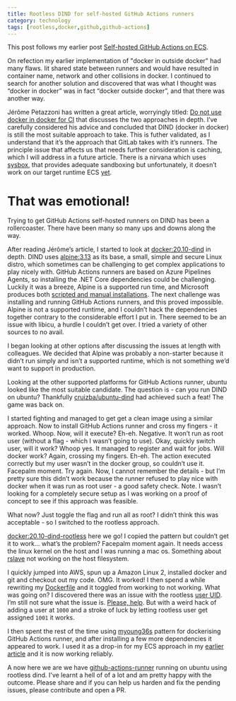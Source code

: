 ```yaml
---
title: Rootless DIND for self-hosted GitHub Actions runners
category: technology
tags: [rootless,docker,github,github-actions]
---
```

This post follows my earlier post [Self-hosted GitHub Actions on ECS](/technology/2021/01/07/self-hosted-github-actions-on-ecs.html).

On refection my earlier implementation of "docker in outside docker" had many flaws. Iit shared state between runners and would have resulted in container name, network and other collisions in docker. I continued to search for another solution and discovered that was what I thought was “docker in docker” was in fact “docker outside docker”, and that there was another way.

Jérôme Petazzoni has written a great article, worryingly titled: [Do not use docker in docker for CI](https://jpetazzo.github.io/2015/09/03/do-not-use-docker-in-docker-for-ci/) that discusses the two approaches in depth. I’ve carefully considered his advice and concluded that DIND (docker in docker) is still the most suitable approach to take. This is futher validated, as I understand that it’s the approach that GitLab takes with it’s runners. The principle issue that affects us that needs further consideration is caching, which I will address in a future article. There is a nirvana which uses [sysbox](https://github.com/nestybox/sysbox), that provides adequate sandboxing but unfortunately, it doesn’t work on our target runtime ECS [yet](https://github.com/aws/containers-roadmap/issues/1072).

# That was emotional!

Trying to get GitHub Actions self-hosted runners on DIND has been a rollercoaster. There have been many so many ups and downs along the way.

After reading Jérôme’s article, I started to look at [docker:20.10-dind](https://github.com/docker-library/docker/tree/master/20.10/dind) in depth. DIND uses [alpine:3.13](https://hub.docker.com/_/alpine/) as its base, a small, simple and secure Linux distro, which sometimes can be challenging to get complex applications to play nicely with. GitHub Actions runners are based on Azure Pipelines Agents, so installing the .NET Core dependencies could be challenging. Luckily it was a breeze, Alpine is a supported run time, and Microsoft produces both [scripted and manual installations](https://docs.microsoft.com/en-us/dotnet/core/install/linux-alpine). The next challenge was installing and running GitHub Actions runners, and this proved impossible. Alpine is not a supported runtime, and I couldn’t hack the dependencies together contrary to the considerable effort I put in. There seemed to be an issue with libicu, a hurdle I couldn’t get over. I tried a variety of other sources to no avail.

I began looking at other options after discussing the issues at length with colleagues. We decided that Alpine was probably a non-starter because it didn’t run simply and isn’t a supported runtime, which is not something we’d want to support in production.

Looking at the other supported platforms for GitHub Actions runner, ubuntu looked like the most suitable candidate. The question is - can you run DIND on ubuntu? Thankfully [cruizba/ubuntu-dind](https://github.com/cruizba/ubuntu-dind) had achieved such a feat! The game was back on.

I started fighting and managed to get get a clean image using a similar approach. Now to install GitHub Actions runner and cross my fingers - it worked. Whoop. Now, will it execute? Eh-eh. Negative. It won’t run as root user (without a flag - which I wasn’t going to use). Okay, quickly switch user, will it work? Whoop yes. It managed to register and wait for jobs. Will docker work? Again, crossing my fingers. Eh-eh. The action executed correctly but my user wasn’t in the docker group, so couldn’t use it. Facepalm moment. Try again. Now, I cannot remember the details - but I’m pretty sure this didn’t work because the runner refused to play nice with docker when it was run as root user - a good safety check. Note. I wasn’t looking for a completely secure setup as I was working on a proof of concept to see if this approach was feasible.

What now? Just toggle the flag and run all as root? I didn’t think this was acceptable - so I switched to the rootless approach.

[docker:20.10-dind-rootless](https://github.com/docker-library/docker/tree/master/20.10/dind-rootless) here we go! I copied the pattern but couldn’t get it to work… what’s the problem? Facepalm moment again. It needs access the linux kernel on the host and I was running a mac os. Something about [rslave](https://www.google.com/search?q=docker+The+host+root+filesystem+is+mounted+as+%22master:122%22.+Setting+child+propagation+to+%22rslave%22+is+not+supported) not working on the host filesystem.

I quickly jumped into AWS, spun up a Amazon Linux 2, installed docker and git and checkout out my code. OMG. It worked! I then spend a while rewriting my [Dockerfile](https://github.com/msyea/github-actions-runner/blob/main/Dockerfile) and it toggled from working to not working. What was going on? I discovered there was an issue with the rootless [user UID](https://www.google.com/search?q=error:+failed+to+setup+UID/GID+map:+newuidmap+39+%5B0+1000+1+1+100000+65536+65537+100000+65536%5D+failed:+newuidmap:+write+to+uid_map+failed:+Invalid+argument). I’m still not sure what the issue is. [Please, help](https://github.com/msyea/github-actions-runner/issues/10). But with a weird hack of adding a user at `1000` and a stroke of luck by letting rootless user get assigned `1001` it works.

I then spent the rest of the time using [myoung36s](https://github.com/myoung34/docker-github-actions-runner) pattern for dockerising GitHub Actions runner, and after installing a few more dependencies it appeared to work. I used it as a drop-in for my ECS approach in my [earlier article](/technology/2021/01/07/self-hosted-github-actions-on-ecs.html) and it is now working reliably.

A now here we are we have [github-actions-runner](https://github.com/msyea/github-actions-runner) running on ubuntu using rootless dind. I've learnt a hell of of a lot and am pretty happy with the outcome. Please share and if you can help us harden and fix the pending issues, please contribute and open a PR.

